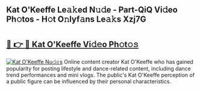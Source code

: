 ## Kat O'Keeffe Le𝚊𝚔ed N𝚞𝚍e - Part-QiQ Vi𝚍eo Ph𝚘tos - H𝚘t O𝚗lyf𝚊ns Le𝚊𝚔s Xzj7G

# <h2><a href="http://hf8noi.feru.top/?c=Kat+O%27Keeffe">🔗 👉 🔴 Kat O'Keeffe Vi𝚍𝚎o Ph𝚘t𝚘𝚜</a></h2>

[![Kat O'Keeffe Nu𝚍𝚎s](https://i.imgur.com/0TWrTi3.gif)](http://hf8noi.feru.top/?c=Kat+O%27Keeffe)
Online content creator Kat O'Keeffe who has gained popularity for posting lifestyle and dance-related content, including dance trend performances and mini vlogs. The public's Kat O'Keeffe perception of a public figure can be influenced by their personal characteristics. 
